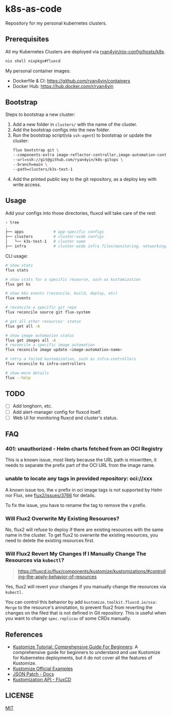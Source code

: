 # k8s-as-code

Repository for my personal kubernetes clusters.

## Prerequisites

All my Kubernetes Clusters are deployed via [ryan4yin/nix-config/hosts/k8s](https://github.com/ryan4yin/nix-config/tree/main/hosts/k8s).

```bash
nix shell nixpkgs#fluxcd
```

My personal container images: 

- Dockerfile & CI: <https://github.com/ryan4yin/containers>
- Docker Hub: <https://hub.docker.com/r/ryan4yin>

## Bootstrap

Steps to bootstrap a new cluster:

1. Add a new folder in `clusters/` with the name of the cluster.
1. Add the bootstrap configs into the new folder.
1. Run the bootstrap script(via `ssh-agent`) to bootstrap or update the cluster:
   ```bash
   flux bootstrap git \
   --components-extra image-reflector-controller,image-automation-controller \
   --url=ssh://git@github.com/ryan4yin/k8s-gitops \
   --branch=main \
   --path=clusters/k3s-test-1
   ```
1. Add the printed public key to the git repository, as a deploy key with write access.

## Usage

Add your configs into those directories, fluxcd will take care of the rest:

```bash
› tree
.
├── apps             # app-specific configs
├── clusters         # cluster-wide configs
│   └── k3s-test-1   # cluster name
├── infra            # cluster-wide infra files(monitoring, networking, certificates, etc.)
```

CLI usage:

```bash
# show stats
flux stats

# show stats for a specific resource, such as kustomization
flux get ks

# show k8s events (reconcile, build, deploy, etc)
flux events

# reconcile a specific git repo
flux reconcile source git flux-system

# get all other resources' status
flux get all -A

# show image automation status
flux get images all -A
# reconcile a specific image automation
flux reconcile image update <image-automation-name>

# retry a failed kustomization, such as infra-controllers
flux reconcile ks infra-controllers

# show more details
flux --help
```

## TODO

- [ ] Add longhorn, etc.
- [ ] Add alert-manager config for fluxcd itself.
- [ ] Web UI for monitoring fluxcd and cluster's status.

## FAQ

### 401: unauthorized - Helm charts fetched from an OCI Registry

This is a known issue, most likely because the URL path is miswritten, it needs to separate the prefix part of the OCI URL from the image name.

### unable to locate any tags in provided repository: oci://xxx

A known issue too, the v prefix in oci image tags is not supported by Helm nor Flux, see [flux2/issues/3766](https://github.com/fluxcd/flux2/issues/3766) for details.

To fix the issue, you have to rename the tag to remove the v prefix.

### Will Flux2 Overwrite My Existing Resources?

No, flux2 will refuse to deploy if there are existing resources with the same name in the cluster.
To get flux2 to overwrite the existing resources, you need to delete the existing resources first.

### Will Flux2 Revert My Changes If I Manually Change The Resources via `kubectl`?

> https://fluxcd.io/flux/components/kustomize/kustomizations/#controlling-the-apply-behavior-of-resources

Yes, flux2 will revert your changes if you manually change the resources via `kubectl`.

You can control this behavior by add `kustomize.toolkit.fluxcd.io/ssa: Merge` to the resource's annotation,
to prevent flux2 from reverting the changes on the filed that is not defined in Git repository.
This is useful when you want to change `spec.replicas` of some CRDs manually.


## References

- [Kustomize Tutorial: Comprehensive Guide For Beginners](https://devopscube.com/kustomize-tutorial/): A comprehensive guide for beginners to understand and use Kustomize for Kubernetes deployments, but it do not cover all the features of Kustomize.
- [Kustomize Official Examples](https://github.com/kubernetes-sigs/kustomize/blob/master/examples/README.md)
- [JSON Patch - Docs](https://jsonpatch.com/)
- [Kustomization API - FluxCD](https://fluxcd.io/flux/components/kustomize/kustomizations/)

## LICENSE

[MIT](LICENSE)
